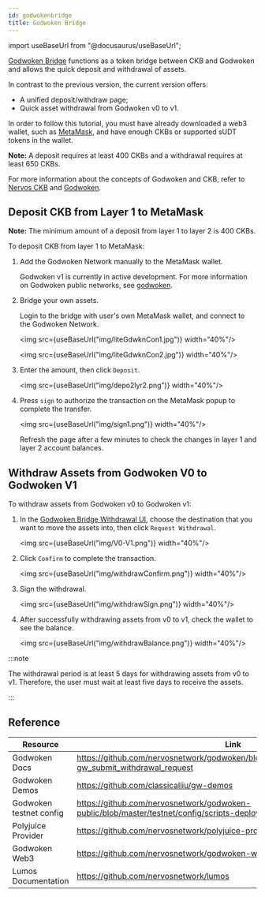 ```yaml
---
id: godwokenbridge
title: Godwoken Bridge
---
```


import useBaseUrl from "@docusaurus/useBaseUrl";

[Godwoken Bridge](https://testnet.bridge.godwoken.io/#/v1/) functions as a token bridge between CKB and Godwoken and allows the quick deposit and withdrawal of assets. <!--which is powered by Light Godwoken, an SDK dedicated to the development of decentralized applications on Godwoken.-->

In contrast to the previous version, the current version offers:
- A unified deposit/withdraw page;
- Quick asset withdrawal from Godwoken v0 to v1.

In order to follow this tutorial, you must have already downloaded a web3 wallet, such as [MetaMask](https://metamask.io/), and have enough CKBs or supported sUDT tokens in the wallet.

**Note:** A deposit requires at least 400 CKBs and a withdrawal requires at least 650 CKBs.

For more information about the concepts of Godwoken and CKB, refer to [Nervos CKB](https://docs.nervos.org/docs/basics/introduction) and [Godwoken](https://docs.godwoken.io). 

## Deposit CKB from Layer 1 to MetaMask

**Note:** The minimum amount of a deposit from layer 1 to layer 2 is 400 CKBs.

To deposit CKB from layer 1 to MetaMask:

1. Add the Godwoken Network manually to the MetaMask wallet. 

   Godwoken v1 is currently in active development. For more information on Godwoken public networks, see [godwoken](https://github.com/nervosnetwork/godwoken-info).

2. Bridge your own assets.

   Login to the bridge with user's own MetaMask wallet, and connect to the Godwoken Network. 

   <img src={useBaseUrl("img/liteGdwknCon1.jpg")}  width="40%"/>

   <img src={useBaseUrl("img/liteGdwknCon2.jpg")}  width="40%"/>

3. Enter the amount, then click `Deposit`.

   <img src={useBaseUrl("img/depo2lyr2.png")}  width="40%"/>

4. Press `sign` to authorize the transaction on the MetaMask popup to complete the transfer. 

   <img src={useBaseUrl("img/sign1.png")}  width="40%"/>

   Refresh the page after a few minutes to check the changes in layer 1 and layer 2 account balances. 

## Withdraw Assets from Godwoken V0 to Godwoken V1

To withdraw assets from Godwoken v0 to Godwoken v1:

1. In the [Godwoken Bridge Withdrawal UI](https://testnet.bridge.godwoken.io/#/v0), choose the destination that you want to move the assets into, then click `Request Withdrawal`. 

   <img src={useBaseUrl("img/V0-V1.png")}  width="40%"/>

2. Click `Confirm` to complete the transaction.

   <img src={useBaseUrl("img/withdrawConfirm.png")}  width="40%"/>

3. Sign the withdrawal.

   <img src={useBaseUrl("img/withdrawSign.png")}  width="40%"/>

4. After successfully withdrawing assets from v0 to v1, check the wallet to see the balance.

   <img src={useBaseUrl("img/withdrawBalance.png")}  width="40%"/>

:::note

The withdrawal period is at least 5 days for withdrawing assets from v0 to v1. Therefore, the user must wait at least five days to receive the assets.

:::

 ## Reference

| Resource                | Link                                                         |
| ----------------------- | ------------------------------------------------------------ |
| Godwoken Docs           | https://github.com/nervosnetwork/godwoken/blob/develop/docs/RPC.md#method-gw_submit_withdrawal_request |
| Godwoken Demos          | https://github.com/classicalliu/gw-demos                     |
| Godwoken testnet config | https://github.com/nervosnetwork/godwoken-public/blob/master/testnet/config/scripts-deploy-result.json |
| Polyjuice Provider      | https://github.com/nervosnetwork/polyjuice-provider          |
| Godwoken Web3           | https://github.com/nervosnetwork/godwoken-web3#godwoken-web3-api |
| Lumos Documentation     | https://github.com/nervosnetwork/lumos                       |

